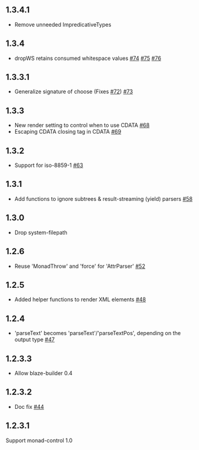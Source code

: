 ## 1.3.4.1

* Remove unneeded ImpredicativeTypes

## 1.3.4

* dropWS retains consumed whitespace values [#74](https://github.com/snoyberg/xml/issues/74) [#75](https://github.com/snoyberg/xml/pull/75) [#76](https://github.com/snoyberg/xml/pull/76)

## 1.3.3.1

* Generalize signature of choose (Fixes [#72](https://github.com/snoyberg/xml/issues/72)) [#73](https://github.com/snoyberg/xml/pull/73)

## 1.3.3

* New render setting to control when to use CDATA [#68](https://github.com/snoyberg/xml/pull/68)
* Escaping CDATA closing tag in CDATA [#69](https://github.com/snoyberg/xml/pull/69)

## 1.3.2

* Support for iso-8859-1 [#63](https://github.com/snoyberg/xml/issues/63)

## 1.3.1

* Add functions to ignore subtrees & result-streaming (yield) parsers [#58](https://github.com/snoyberg/xml/pull/58)

## 1.3.0

* Drop system-filepath

## 1.2.6

* Reuse 'MonadThrow' and 'force' for 'AttrParser' [#52](https://github.com/snoyberg/xml/pull/52)

## 1.2.5

*  Added helper functions to render XML elements [#48](https://github.com/snoyberg/xml/pull/48)

## 1.2.4

* 'parseText' becomes 'parseText'/'parseTextPos', depending on the output type [#47](https://github.com/snoyberg/xml/pull/47)

## 1.2.3.3

* Allow blaze-builder 0.4

## 1.2.3.2

* Doc fix [#44](https://github.com/snoyberg/xml/pull/44)

## 1.2.3.1

Support monad-control 1.0
